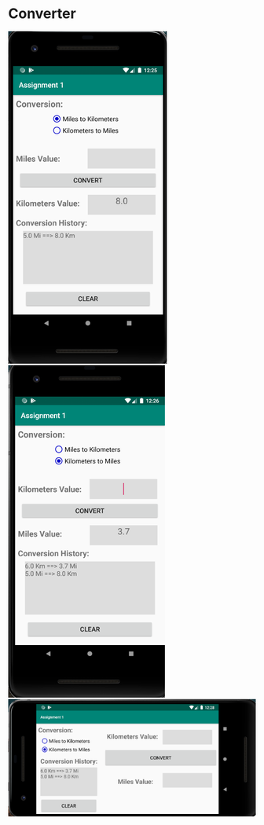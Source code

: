 # Converter

![](https://raw.githubusercontent.com/siddharth436/Android-Projects/master/Converter/converter_1.png) ![](https://raw.githubusercontent.com/siddharth436/Android-Projects/master/Converter/converter_2.png)
![](https://raw.githubusercontent.com/siddharth436/Android-Projects/master/Converter/converter_3.png)

